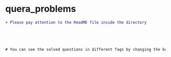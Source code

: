 # quera_problems

```diff
+ Please pay attention to the ReadME file inside the directory





# You can see the solved questions in different Tags by changing the branch
```
